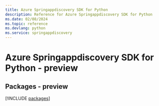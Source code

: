 ```yaml
---
title: Azure Springappdiscovery SDK for Python
description: Reference for Azure Springappdiscovery SDK for Python
ms.date: 02/08/2024
ms.topic: reference
ms.devlang: python
ms.service: springappdiscovery
---
```

# Azure Springappdiscovery SDK for Python - preview
## Packages - preview
[!INCLUDE [packages](springappdiscovery-index.md)]